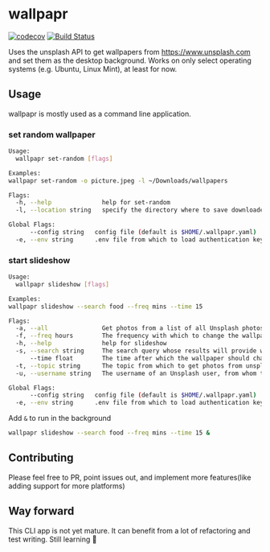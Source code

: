 # wallpapr

[![codecov](https://codecov.io/gh/eddogola/wallpapr/branch/main/graph/badge.svg?token=ZYPMWWSD1W)](https://codecov.io/gh/eddogola/wallpapr)
[![Build Status](https://travis-ci.com/eddogola/wallpapr.svg?branch=main)](https://travis-ci.com/eddogola/wallpapr)

Uses the unsplash API to get wallpapers from <https://www.unsplash.com> and set them as the desktop background.
Works on only select operating systems (e.g. Ubuntu, Linux Mint), at least for now.

## Usage

wallpapr is mostly used as a command line application.

### set random wallpaper

```bash
Usage:
  wallpapr set-random [flags]

Examples:
wallpapr set-random -o picture.jpeg -l ~/Downloads/wallpapers

Flags:
  -h, --help              help for set-random
  -l, --location string   specify the directory where to save downloaded files. (default "/home/ogola/Downloads/wallpapers")

Global Flags:
      --config string   config file (default is $HOME/.wallpapr.yaml)
  -e, --env string      .env file from which to load authentication keys. (default ".env")
```

### start slideshow

```bash
Usage:
  wallpapr slideshow [flags]

Examples:
wallpapr slideshow --search food --freq mins --time 15

Flags:
  -a, --all               Get photos from a list of all Unsplash photos (default true)
  -f, --freq hours        The frequency with which to change the wallpaper(mins, hours). Default is hours. (default "hours")
  -h, --help              help for slideshow
  -s, --search string     The search query whose results will provide wallpapers.
      --time float        The time after which the wallpaper should change, in the given frequency. For example, --freq mins --time 10: the wallpaper will change every 10 minutes. (default 20)
  -t, --topic string      The topic from which to get photos from unsplash.
  -u, --username string   The username of an Unsplash user, from whom to get wallpapers.

Global Flags:
      --config string   config file (default is $HOME/.wallpapr.yaml)
  -e, --env string      .env file from which to load authentication keys. (default ".env")
```

Add ```&``` to run in the background

```bash
wallpapr slideshow --search food --freq mins --time 15 &
```

## Contributing

Please feel free to PR, point issues out, and implement more features(like adding support for more platforms)

## Way forward

This CLI app is not yet mature. It can benefit from a lot of refactoring and test writing. Still learning :evergreen_tree:
